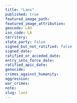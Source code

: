 ```yaml
---
title: "Laos"
published: true
featured_image_path:
featured_image_attribution:
geocode: LAO
iso_code: LA
territory:
state_party: false
signed_but_not_ratified: false
signed_date:
ratified_or_acceded_date:
entry_into_force_date:
ratified_apic_date:
genocide:
crimes_against_humanity:
aggression:
war_crimes:
note:
slug: laos
---
```

